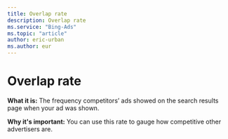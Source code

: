 ```yaml
---
title: Overlap rate
description: Overlap rate
ms.service: "Bing-Ads"
ms.topic: "article"
author: eric-urban
ms.author: eur
---
```


# Overlap rate

**What it is:** The frequency competitors’ ads showed on the search results page when your ad was shown.

**Why it's important:** You can use this rate to gauge how competitive other advertisers are.


